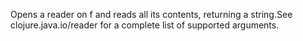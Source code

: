 Opens a reader on f and reads all its contents, returning a string.See clojure.java.io/reader for a complete list of supported arguments.